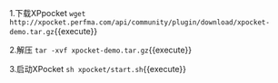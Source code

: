
1.下载XPpocket
`wget http://xpocket.perfma.com/api/community/plugin/download/xpocket-demo.tar.gz`{{execute}}

2.解压
`tar -xvf xpocket-demo.tar.gz`{{execute}}

3.启动XPocket
`sh xpocket/start.sh`{{execute}}



